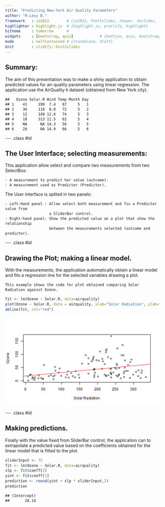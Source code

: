 ```yaml
---
title: "Predicting New-York Air Quality Parameters"
author: "M.Levy B."
framework   : io2012        # {io2012, html5slides, shower, dzslides, ...}
highlighter : highlight.js  # {highlight.js, prettify, highlight}
hitheme     : tomorrow      # 
widgets     : [bootstrap, quiz]            # {mathjax, quiz, bootstrap}
mode        : selfcontained # {standalone, draft}
knit        : slidify::knit2slides
---
```


## Summary:

The aim of this presentation was to make a shiny application to obtain predicted values
for air-quality parameters using linear regression. The application use the AirQuality `R` 
dataset (obtained from New York city). 
 
    

```
##   Ozone Solar.R Wind Temp Month Day
## 1    41     190  7.4   67     5   1
## 2    36     118  8.0   72     5   2
## 3    12     149 12.6   74     5   3
## 4    18     313 11.5   62     5   4
## 5    NA      NA 14.3   56     5   5
## 6    28      NA 14.9   66     5   6
```

--- .class #id 

## The User Interface; selecting measurements:

This application allow select and compare two measurements from two SelectBox: 

    - A measurement to predict her value (outcome).
    - A measurement used as Predictor (Predictor).

The User interface is splited in two panels:

    - Left-Hand panel : Allow select both measurement and fix a Predictor value from
                        a SliderBar control.
    - Right-hand panel: Show the predicted value an a plot that show the relationship 
                        between the measurements selected (outcome and predictor).

--- .class #id 

## Drawing the Plot; making a linear model. 

With the measurements, the application automatically obtain a linear model 
and fits a regression line for the selected variables drawing a plot.  

    This example shows the code for plot obtained comparing Solar Radiation against Ozone.  
    

```r
fit <- lm(Ozone ~ Solar.R, data=airquality)
plot(Ozone ~ Solar.R, data = airquality, xlab="Solar Radiation", ylab="Ozone")
abline(fit, col="red")
```

![plot of chunk unnamed-chunk-2](assets/fig/unnamed-chunk-2-1.png) 


--- .class #id 

## Making predictions. 

Finally with the value fixed from SliderBar control, the application can to extrapolate a
predicted value based on the coefficients obtained for the linear model that is fitted to the plot.



```r
sliderInput <- 75
fit <- lm(Ozone ~ Solar.R, data=airquality)
slp <- fit$coeff[2]
yint <- fit$coeff[1]
prediction <- round(yint + slp * sliderInput,2)
prediction
```

```
## (Intercept) 
##       28.14
```
